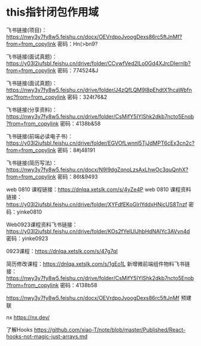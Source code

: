 # this指针闭包作用域

飞书链接(项目)：https://nwy3y7fy8w5.feishu.cn/docx/OEVrdpoJvoogDexs86rc5ftJnMf?from=from_copylink 密码：Hn(>bn9?

飞书链接(面试真题)：https://y03l2iufsbl.feishu.cn/drive/folder/CCvwfVed2lLo0Gd4XJrcDIernlb?from=from_copylink 密码：774524&J

飞书链接(面试真题)：https://nwy3y7fy8w5.feishu.cn/drive/folder/J4zQfLQM9l8pEhdtX1hcaWbfnwc?from=from_copylink 密码：324t76&2

飞书链接(分享资料)：https://nwy3y7fy8w5.feishu.cn/drive/folder/CsMifY5IYlShk2dkb7ncto5Enob?from=from_copylink 密码：4138b&58

飞书链接(前端必读电子书)：https://y03l2iufsbl.feishu.cn/drive/folder/EGVOfLwnnl5TjJdMPT6cEx3cn2c?from=from_copylink 密码：8#j48191

飞书链接(简历写法)：https://nwy3y7fy8w5.feishu.cn/docx/N9I9dgZqnoLzsAxLhwOc3quQnhX?from=from_copylink 密码：86t&9493

web 0810 课程链接：https://dnlqa.xetslk.com/s/4yZe4P
web 0810 课程资料链接：https://y03l2iufsbl.feishu.cn/drive/folder/XYFdfEKoGlrlYddxHNjcUS8Tnzf   密码：yinke0810

Web0923课程资料飞书链接：https://y03l2iufsbl.feishu.cn/drive/folder/KOs2fYelUlJhbHdNAlYc3AVvn4d   密码：yinke0923

0923课程：https://dnlqa.xetslk.com/s/47g7qI

简历修改课程：https://dnlqa.xetslk.com/s/1gEo1L
新增微前端组件物料飞书链接：https://nwy3y7fy8w5.feishu.cn/drive/folder/CsMifY5IYlShk2dkb7ncto5Enob?from=from_copylink 密码：4138b58



https://nwy3y7fy8w5.feishu.cn/docx/OEVrdpoJvoogDexs86rc5ftJnMf 预建联

nx https://nx.dev/

了解Hooks
https://github.com/xiao-T/note/blob/master/Published/React-hooks-not-magic-just-arrays.md


